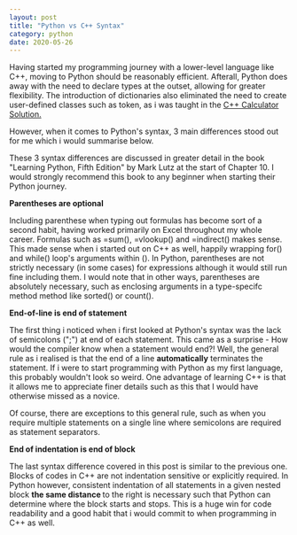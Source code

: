 ```yaml
---
layout: post
title: "Python vs C++ Syntax"
category: python
date: 2020-05-26
---
```


Having started my programming journey with a lower-level language like C++, moving to Python should be reasonably efficient. Afterall, Python does away with the need to declare types at the outset, allowing for greater flexibility. The introduction of dictionaries also eliminated the need to create user-defined classes such as token, as i was taught in the <a href="https://cchanzl.github.io/tableau/2020/05/01/C++-Calculator-Solution">C++ Calculator Solution. </a>

However, when it comes to Python's syntax, 3 main differences stood out for me which i would summarise below. 

These 3 syntax differences are discussed in greater detail in the book "Learning Python, Fifth Edition" by Mark Lutz at the start of Chapter 10. I would strongly recommend this book to any beginner when starting their Python journey.

<b> Parentheses are optional </b>
<br>

Including parenthese when typing out formulas has become sort of a second habit, having worked primarily on Excel throughout my whole career. Formulas such as =sum(), =vlookup() and =indirect() makes sense. This made sense when i started out on C++ as well, happily wrapping for() and while() loop's arguments within (). In Python, parentheses are not strictly necessary (in some cases) for expressions although it would still run fine including them. I would note that in other ways, parentheses are absolutely necessary, such as enclosing arguments in a type-specifc method method like sorted() or count(). 

<b> End-of-line is end of statement </b>
<br>

The first thing i noticed when i first looked at Python's syntax was the lack of semicolons (";") at end of each statement. This came as a surprise - How would the compiler know when a statement would end?! Well, the general rule as i realised is that the end of a line <b>automatically</b> terminates the statement. If i were to start programming with Python as my first language, this probably wouldn't look so weird. One advantage of learning C++ is that it allows me to appreciate finer details such as this that I would have otherwise missed as a novice.

Of course, there are exceptions to this general rule, such as when you require multiple statements on a single line where semicolons are required as statement separators.

<b> End of indentation is end of block </b>
<br>

The last syntax difference covered in this post is similar to the previous one. Blocks of codes in C++ are not indentation sensitive or explicitly required. In Python however, consistent indentation of all statements in a given nested block <b> the same distance </b> to the right is necessary such that Python can determine where the block starts and stops. This is a huge win for code readability and a good habit that i would commit to when programming in C++ as well.
